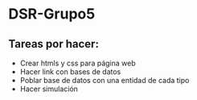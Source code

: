 # DSR-Grupo5

## Tareas por hacer:
* Crear htmls y css para página web
* Hacer link con bases de datos
* Poblar base de datos con una entidad de cada tipo
* Hacer simulación
